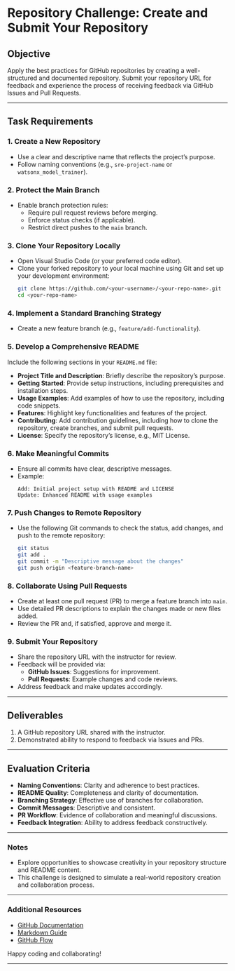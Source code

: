 # Repository Challenge: Create and Submit Your Repository

## Objective
Apply the best practices for GitHub repositories by creating a well-structured and documented repository. Submit your repository URL for feedback and experience the process of receiving feedback via GitHub Issues and Pull Requests.

---

## Task Requirements

### 1. Create a New Repository
- Use a clear and descriptive name that reflects the project’s purpose.
- Follow naming conventions (e.g., `sre-project-name` or `watsonx_model_trainer`).

### 2. Protect the Main Branch
- Enable branch protection rules:
  - Require pull request reviews before merging.
  - Enforce status checks (if applicable).
  - Restrict direct pushes to the `main` branch.

### 3. Clone Your Repository Locally
- Open Visual Studio Code (or your preferred code editor).
- Clone your forked repository to your local machine using Git and set up your development environment:
  ```bash
  git clone https://github.com/<your-username>/<your-repo-name>.git
  cd <your-repo-name>
  ```

### 4. Implement a Standard Branching Strategy
- Create a new feature branch (e.g., `feature/add-functionality`).

### 5. Develop a Comprehensive README
Include the following sections in your `README.md` file:
- **Project Title and Description**: Briefly describe the repository’s purpose.
- **Getting Started**: Provide setup instructions, including prerequisites and installation steps.
- **Usage Examples**: Add examples of how to use the repository, including code snippets.
- **Features**: Highlight key functionalities and features of the project.
- **Contributing**: Add contribution guidelines, including how to clone the repository, create branches, and submit pull requests.
- **License**: Specify the repository’s license, e.g., MIT License.

### 6. Make Meaningful Commits
- Ensure all commits have clear, descriptive messages.
- Example:
  ```plaintext
  Add: Initial project setup with README and LICENSE
  Update: Enhanced README with usage examples
  ```

### 7. Push Changes to Remote Repository
- Use the following Git commands to check the status, add changes, and push to the remote repository:
  ```bash
  git status
  git add .
  git commit -m "Descriptive message about the changes"
  git push origin <feature-branch-name>
  ```

### 8. Collaborate Using Pull Requests
- Create at least one pull request (PR) to merge a feature branch into `main`.
- Use detailed PR descriptions to explain the changes made or new files added.
- Review the PR and, if satisfied, approve and merge it.

### 9. Submit Your Repository
- Share the repository URL with the instructor for review.
- Feedback will be provided via:
  - **GitHub Issues**: Suggestions for improvement.
  - **Pull Requests**: Example changes and code reviews.
- Address feedback and make updates accordingly.

---

## Deliverables
1. A GitHub repository URL shared with the instructor.
2. Demonstrated ability to respond to feedback via Issues and PRs.

---

## Evaluation Criteria
- **Naming Conventions**: Clarity and adherence to best practices.
- **README Quality**: Completeness and clarity of documentation.
- **Branching Strategy**: Effective use of branches for collaboration.
- **Commit Messages**: Descriptive and consistent.
- **PR Workflow**: Evidence of collaboration and meaningful discussions.
- **Feedback Integration**: Ability to address feedback constructively.

---

### Notes
- Explore opportunities to showcase creativity in your repository structure and README content.
- This challenge is designed to simulate a real-world repository creation and collaboration process.

---

### Additional Resources
- [GitHub Documentation](https://docs.github.com/en)
- [Markdown Guide](https://www.markdownguide.org/)
- [GitHub Flow](https://guides.github.com/introduction/flow/)

Happy coding and collaborating!

---
